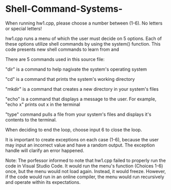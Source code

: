 # Shell-Command-Systems-

When running hw1.cpp, please choose a number between (1-6). No letters or special letters!

hw1.cpp runs a menu of which the user must decide on 5 options. Each of these options utilize shell commands by using the system() function. This code presents new shell commands to learn from and 

There are 5 commands used in this source file:

"dir" is a command to help nagivate the system's operating system

"cd" is a command that prints the system's working directory

"mkdir" is a command that creates a new directory in your system's files

"echo" is a command that displays a message to the user. For example, "echo x" prints out x in the terminal

"type" command pulls a file from your system's files and displays it's contents to the terminal. 

When deciding to end the loop, choose input 6 to close the loop. 

It is important to create exceptions on each case (1-6), because the user may input an incorrect value and have a random output. The exception handle will clarify an error happened.

Note: The porfessor informed to note that hw1.cpp failed to properly run the code in Visual Studio Code. It would run the menu's function (Choices 1-6) once, but the menu would not load again. Instead, it would freeze. However, if the code would run in an online compiler, the menu would run recursively and operate within its expectations.
